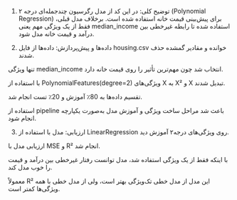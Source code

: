1. توضیح کلی:
در این کد از مدل رگرسیون چندجمله‌ای درجه ۲ (Polynomial Regression) برای پیش‌بینی قیمت خانه استفاده شده است. برخلاف مدل قبلی، فقط از یک ویژگی مهم یعنی median_income استفاده شده تا رابطه غیرخطی بین درآمد و قیمت خانه مدل شود.

2. داده‌ها و پیش‌پردازش:
داده‌ها از فایل housing.csv خوانده و مقادیر گمشده حذف شدند.

تنها ویژگی median_income انتخاب شد چون مهم‌ترین تأثیر را روی قیمت خانه دارد.

با استفاده از PolynomialFeatures(degree=2) ویژگی‌های X به X² و X تبدیل شدند.

تقسیم داده‌ها به 80٪ آموزش و 20٪ تست انجام شد.

استفاده از pipeline باعث شد مراحل ساخت ویژگی و آموزش مدل به‌صورت یکپارچه انجام شود.

3. ارزیابی:
مدل با استفاده از LinearRegression روی ویژگی‌های درجه‌۲ آموزش دید.

ارزیابی مدل با MSE و R² انجام شد.

با اینکه فقط از یک ویژگی استفاده شد، مدل توانست رفتار غیرخطی بین درآمد و قیمت را خوب مدل کند.

معمولاً R² این مدل از مدل خطی تک‌ویژگی بهتر است، ولی از مدل خطی با همه ویژگی‌ها کمتر است.


